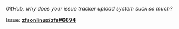 *GitHub, why does your issue tracker upload system suck so much?*

Issue: **[zfsonlinux/zfs#6694](https://github.com/zfsonlinux/zfs/issues/6694)**
